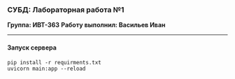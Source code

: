 
### СУБД: Лабораторная работа №1
**Группа: ИВТ-363**
**Работу выполнил: Васильев Иван**

----

#### Запуск сервера
```
pip install -r requirments.txt
uvicorn main:app --reload
```
